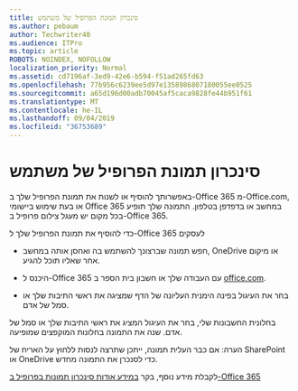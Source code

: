 ```yaml
---
title: סינכרון תמונת הפרופיל של משתמש
ms.author: pebaum
author: Techwriter40
ms.audience: ITPro
ms.topic: article
ROBOTS: NOINDEX, NOFOLLOW
localization_priority: Normal
ms.assetid: cd7196af-3ed9-42e6-b594-f51ad265fd63
ms.openlocfilehash: 77b956c6239ee5d97e1358986807180055ee0525
ms.sourcegitcommit: a65d196d00adb70045af5caca9828fe44b951f61
ms.translationtype: MT
ms.contentlocale: he-IL
ms.lasthandoff: 09/04/2019
ms.locfileid: "36753689"
---
```

# <a name="sync-a-users-profile-picture"></a>סינכרון תמונת הפרופיל של משתמש

באפשרותך להוסיף או לשנות את תמונת הפרופיל שלך ב-Office 365 מ-Office.com, או בעת שימוש ביישומי Office 365 במחשב או בדפדפן בטלפון. התמונה שלך תופיע בכל מקום יש מעגל צילום פרופיל ב-Office 365.

כדי להוסיף את תמונת הפרופיל שלך ל-Office 365 לעסקים

- חפש תמונה שברצונך להשתמש בה ואחסן אותה במחשב, OneDrive או מיקום אחר שאליו תוכל להגיע.

- היכנס ל-Office 365 עם העבודה שלך או חשבון בית הספר ב [office.com](http://www.office.com).

- בחר את העיגול בפינה הימנית העליונה של הדף שמציגה את ראשי התיבות שלך או סמל של אדם.

בחלונית החשבונות שלי, בחר את העיגול המציג את ראשי התיבות שלך או סמל של אדם. שנה את התמונה בחלונות המוקפצים שמופיעה.

הערה: אם כבר העלית תמונה, ייתכן שתרצה לנסות ללחוץ על האריח של SharePoint או OneDrive כדי לסנכרן את התמונה מחדש.

לקבלת מידע נוסף, בקר [במידע אודות סינכרון תמונות בפרופיל ב-Office 365](https://support.office.com/article/information-about-profile-picture-synchronization-in-office-365-20594d76-d054-4af4-a660-401133e3d48a)

